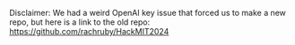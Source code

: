 Disclaimer:
We had a weird OpenAI key issue that forced us to make a new repo, but here is a link to the old repo: https://github.com/rachruby/HackMIT2024
